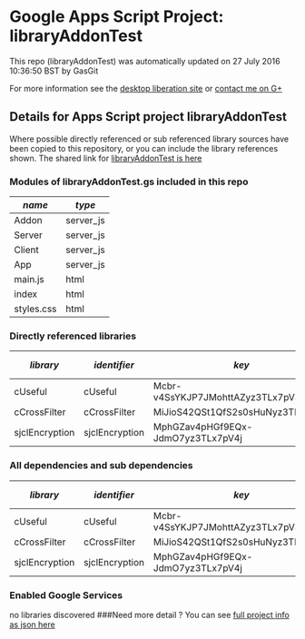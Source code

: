 # Google Apps Script Project: libraryAddonTest
This repo (libraryAddonTest) was automatically updated on 27 July 2016 10:36:50 BST by GasGit

For more information see the [desktop liberation site](http://ramblings.mcpher.com/Home/excelquirks/drivesdk/gettinggithubready "desktop liberation") or [contact me on G+](https://plus.google.com/+BruceMcpherson "Bruce McPherson - GDE")
## Details for Apps Script project libraryAddonTest
Where possible directly referenced or sub referenced library sources have been copied to this repository, or you can include the library references shown. 
The shared link for [libraryAddonTest is here](https://script.google.com/d/1kzUIRxE9VbECmJaTo-pbGGuxJZEw5pKQ9Xur0SsWBvc8CxiEI3UEQlZl/edit?usp=sharing "open in the GAS IDE")

### Modules of libraryAddonTest.gs included in this repo
*name*|*type*
--- | --- 
Addon| server_js
Server| server_js
Client| server_js
App| server_js
main.js| html
index| html
styles.css| html
### Directly referenced libraries
*library*|*identifier*|*key*|*version*|*dev mode*|*source*|
--- | --- | --- | --- | --- | --- 
cUseful| cUseful|Mcbr-v4SsYKJP7JMohttAZyz3TLx7pV4j|41|no|[here](libraries/cUseful "library source")
cCrossFilter| cCrossFilter|MiJioS42QSt1QfS2s0sHuNyz3TLx7pV4j|2|no|[here](libraries/cCrossFilter "library source")
sjclEncryption| sjclEncryption|MphGZav4pHGf9EQx-JdmO7yz3TLx7pV4j|6|no|[here](libraries/sjclEncryption "library source")
### All dependencies and sub dependencies
*library*|*identifier*|*key*|*version*|*dev mode*|*source*|
--- | --- | --- | --- | --- | --- 
cUseful| cUseful|Mcbr-v4SsYKJP7JMohttAZyz3TLx7pV4j|41|no|[here](libraries/cUseful "library source")
cCrossFilter| cCrossFilter|MiJioS42QSt1QfS2s0sHuNyz3TLx7pV4j|2|no|[here](libraries/cCrossFilter "library source")
sjclEncryption| sjclEncryption|MphGZav4pHGf9EQx-JdmO7yz3TLx7pV4j|6|no|[here](libraries/sjclEncryption "library source")
### Enabled Google Services
no libraries discovered
###Need more detail ?
You can see [full project info as json here](info.json)
